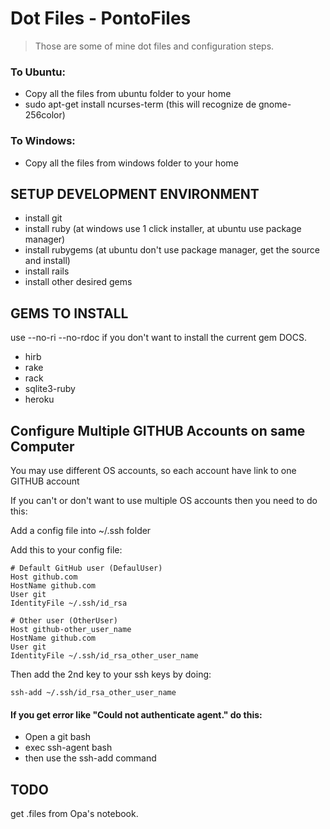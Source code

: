 # Dot Files - PontoFiles

> Those are some of mine dot files and configuration steps.

### To Ubuntu:

* Copy all the files from ubuntu folder to your home
* sudo apt-get install ncurses-term (this will recognize de gnome-256color)

### To Windows:

* Copy all the files from windows folder to your home

## SETUP DEVELOPMENT ENVIRONMENT

* install git
* install ruby (at windows use 1 click installer, at ubuntu use package manager)
* install rubygems (at ubuntu don't use package manager, get the source and install)
* install rails
* install other desired gems

## GEMS TO INSTALL

use --no-ri --no-rdoc if you don't want to install the current gem DOCS.

* hirb
* rake
* rack
* sqlite3-ruby
* heroku

## Configure Multiple GITHUB Accounts on same Computer

You may use different OS accounts, so each account have link to one GITHUB account

If you can't or don't want to use multiple OS accounts then you need to do this:

Add a config file into ~/.ssh folder

Add this to your config file:

    # Default GitHub user (DefaulUser)
    Host github.com
    HostName github.com
    User git
    IdentityFile ~/.ssh/id_rsa
     
    # Other user (OtherUser)
    Host github-other_user_name
    HostName github.com
    User git
    IdentityFile ~/.ssh/id_rsa_other_user_name

Then add the 2nd key to your ssh keys by doing:

    ssh-add ~/.ssh/id_rsa_other_user_name

#### If you get error like "Could not authenticate agent." do this:

* Open a git bash
* exec ssh-agent bash
* then use the ssh-add command

## TODO

get .files from Opa's notebook.



